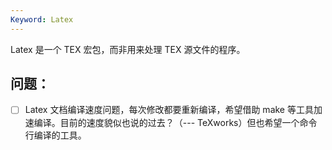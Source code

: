 ```yaml
---
Keyword: Latex
---
```


Latex 是一个 TEX 宏包，而非用来处理 TEX 源文件的程序。 



## 问题：

- [ ] Latex 文档编译速度问题，每次修改都要重新编译，希望借助 make 等工具加速编译。目前的速度貌似也说的过去？（--- TeXworks）但也希望一个命令行编译的工具。


